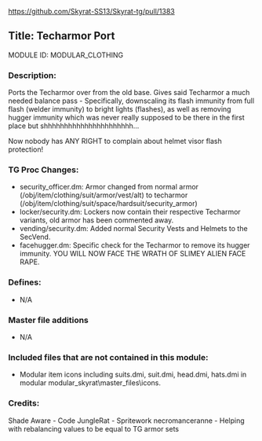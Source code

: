 https://github.com/Skyrat-SS13/Skyrat-tg/pull/1383

## Title: Techarmor Port

MODULE ID: MODULAR_CLOTHING

### Description:

Ports the Techarmor over from the old base. Gives said Techarmor a much needed balance pass - Specifically, downscaling its flash immunity from full flash (welder immunity) to bright lights (flashes), as well as removing hugger immunity which was never really supposed to be there in the first place but shhhhhhhhhhhhhhhhhhhhhh...

Now nobody has ANY RIGHT to complain about helmet visor flash protection!

### TG Proc Changes:

- security_officer.dm: Armor changed from normal armor (/obj/item/clothing/suit/armor/vest/alt) to techarmor (/obj/item/clothing/suit/space/hardsuit/security_armor)
- locker/security.dm: Lockers now contain their respective Techarmor variants, old armor has been commented away.
- vending/security.dm: Added normal Security Vests and Helmets to the SecVend.
- facehugger.dm: Specific check for the Techarmor to remove its hugger immunity. YOU WILL NOW FACE THE WRATH OF SLIMEY ALIEN FACE RAPE.

### Defines:

- N/A

### Master file additions

- N/A

### Included files that are not contained in this module:

- Modular item icons including suits.dmi, suit.dmi, head.dmi, hats.dmi in modular modular_skyrat\master_files\icons.


### Credits:
Shade Aware - Code
JungleRat - Spritework
necromanceranne - Helping with rebalancing values to be equal to TG armor sets